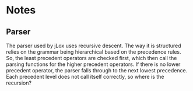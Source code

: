 # Notes

## Parser
The parser used by jLox uses recursive descent.
The way it is structured relies on the grammar being hierarchical based on the precedence rules.
So, the least precedent operators are checked first, which then call the parsing functions for the higher precedent operators.
If there is no lower precedent operator, the parser falls through to the next lowest precedence.
Each precedent level does not call itself correctly, so where is the recursion?
